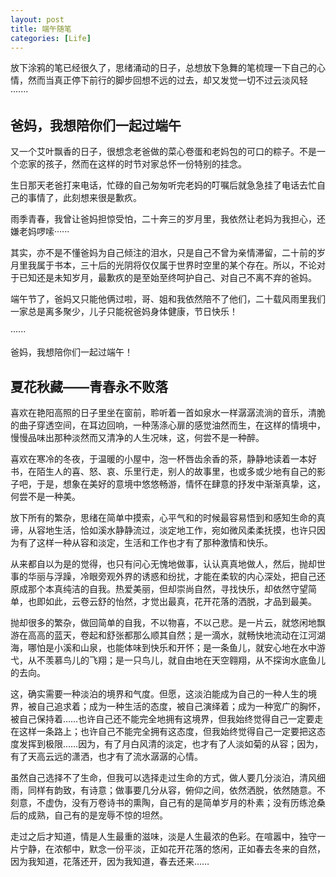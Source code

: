 ```yaml
---
layout: post
title: 端午随笔
categories: [Life]
---
```


放下涂鸦的笔已经很久了，思绪涌动的日子，总想放下急舞的笔梳理一下自己的心情，然而当真正停下前行的脚步回想不远的过去，却又发觉一切不过云淡风轻·······

## 爸妈，我想陪你们一起过端午

又一个艾叶飘香的日子，很想念老爸做的菜心卷蛋和老妈包的可口的粽子。不是一个恋家的孩子，然而在这样的时节对家总怀一份特别的挂念。

生日那天老爸打来电话，忙碌的自己匆匆听完老妈的叮嘱后就急急挂了电话去忙自己的事情了，此刻想来很是歉疚。

雨季青春，我曾让爸妈担惊受怕，二十奔三的岁月里，我依然让老妈为我担心，还嫌老妈啰嗦······

其实，亦不是不懂爸妈为自己倾注的泪水，只是自己不曾为亲情滞留，二十前的岁月里我属于书本，三十后的光阴将仅仅属于世界时空里的某个存在。所以，不论对于已知还是未知岁月，最歉疚的是至始至终呵护自己、对自己不离不弃的爸妈。

端午节了，爸妈又只能他俩过啦，哥、姐和我依然陪不了他们，二十载风雨里我们一家总是离多聚少，儿子只能祝爸妈身体健康，节日快乐！

······

爸妈，我想陪你们一起过端午！         

## 夏花秋藏——青春永不败落

喜欢在艳阳高照的日子里坐在窗前，聆听着一首如泉水一样潺潺流淌的音乐，清脆的曲子穿透空间，在耳边回响，一种荡涤心扉的感觉油然而生，在这样的情境中，慢慢品味出那种淡然而又清净的人生况味，这，何尝不是一种醉。

喜欢在寒冷的冬夜，于温暖的小屋中，泡一杯唇齿余香的茶，静静地读着一本好书，在陌生人的喜、怒、哀、乐里行走，别人的故事里，也或多或少地有自己的影子吧，于是，想象在美好的意境中悠悠畅游，情怀在肆意的抒发中渐渐真挚，这，何尝不是一种美。

 放下所有的繁杂，思绪在简单中摸索，心平气和的时候最容易悟到和感知生命的真谛，从容地生活，恰如溪水静静流过，淡定地工作，宛如微风柔柔抚摸，也许只因为有了这样一种从容和淡定，生活和工作也才有了那种激情和快乐。

从来都自以为是的觉得，也只有问心无愧地做事，认认真真地做人，然后，抛却世事的华丽与浮躁，冷眼旁观外界的诱惑和纷扰，才能在柔软的内心深处，把自己还原成那个本真纯洁的自我。热爱美丽，但却崇尚自然，寻找快乐，却依然守望简单，也即如此，云卷云舒的怡然，才觉出最真，花开花落的洒脱，才品到最美。

抛却很多的繁杂，做回简单的自我，不以物喜，不以己悲。是一片云，就悠闲地飘游在高高的蓝天，卷起和舒张都那么顺其自然；是一滴水，就畅快地流动在江河湖海，哪怕是小溪和山泉，也能体味到快乐和开怀；是一条鱼儿，就安心地在水中游弋，从不羡慕鸟儿的飞翔；是一只鸟儿，就自由地在天空翱翔，从不探询水底鱼儿的去向。

这，确实需要一种淡泊的境界和气度。但愿，这淡泊能成为自己的一种人生的境界，被自己追求着；成为一种生活的态度，被自己演绎着；成为一种宽广的胸怀，被自己保持着……也许自己还不能完全地拥有这境界，但我始终觉得自己一定要走在这样一条路上；也许自己不能完全拥有这态度，但我始终觉得自己一定要把这态度发挥到极限……因为，有了月白风清的淡定，也才有了人淡如菊的从容；因为，有了天高云远的潇洒，也才有了流水潺潺的心情。

虽然自己选择不了生命，但我可以选择走过生命的方式，做人要几分淡泊，清风细雨，同样有韵致，有诗意；做事要几分从容，俯仰之间，依然洒脱，依然随意。不刻意，不虚伪，没有万卷诗书的熏陶，自己有的是简单岁月的朴素；没有历练沧桑后的成熟，自己有的是宠辱不惊的坦然。

走过之后才知道，情是人生最重的滋味，淡是人生最浓的色彩。在喧嚣中，独守一片宁静，在浓郁中，默念一份平淡，正如花开花落的悠闲，正如春去冬来的自然，因为我知道，花落还开，因为我知道，春去还来……
